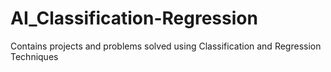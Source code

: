 # AI_Classification-Regression
Contains projects and problems solved using Classification and Regression Techniques
